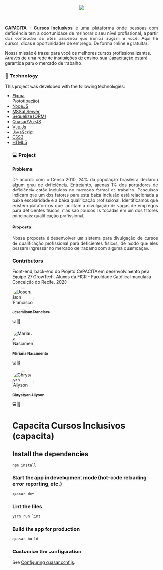 <h1 align="center">
    <img src="https://i.ibb.co/bRKDwM1/Logo-capacita.png">
</h1>

<br/>

<p align="justify" style="color: #333">
<strong>CAPACITA - Cursos Inclusivos</strong> é uma plataforma onde pessoas com deficiência tem a oportunidade de melhorar o seu nível profissional, a partir dos conteúdos de sites parceiros que iremos sugerir a você. Aqui há cursos, dicas e oportunidades de emprego. De forma online e gratuitas.

Nossa missão é trazer para você os melhores cursos profissionalizantes. Através de uma rede de instituições de ensino, sua Capacitação estará garantida para o mercado de trabalho.
</p>

### :floppy_disk: Technology

This project was developed with the following technologies:

<ul>
  <li><a href="/">Figma</a></li> Prototipação)
  <li><a href="https://nodejs.org/en/">NodeJS</a></li>
  <li><a href="www.microsoft.com/sqlserver/">MSSql Server</a></li>
  <li><a href="https://sequelize.org/">Sequelize (ORM)</a></li>
  <li><a href="https://quasar.dev/">Quasar/VueJS</a></li> 
  <li><a href="https://vuejs.org/">Vue.Js</a></li>
  <li><a href="https://sass-lang.com/">JavaScript</a></li>
  <li><a href="https://facebook.github.io/jsx/">CSS3</a></li>
  <li><a href="https://developer.mozilla.org/en-US/docs/Web/HTML">HTML5</a></li>
 
  
### :computer: Project

#### Problema:
<p align="justify" style="color: #333">
De acordo com o Censo 2010, 24% da população brasileira declarou algum grau de deficiência. Entretanto, apenas 1% dos portadores de deficiência estão incluídos no mercado formal de trabalho. Pesquisas indicam que um dos fatores para esta baixa inclusão está relacionada a baixa escolaridade e a baixa qualificação profissional.
Identificamos que existem plataformas que facilitam a divulgação de vagas de empregos para deficientes físicos, mas são poucos as focadas em um dos fatores principais: qualificação profissional.

#### Proposta:
<p align="justify" style="color: #333">
Nossa proposta é desenvolver um sistema para divulgação de cursos de qualificação profissional para deficientes físicos, de modo que eles possam ingressar no mercado de trabalho com alguma qualificação.
<br/>

###  Contributors

Front-end, back-end do Projeto CAPACITA em desenvolvimento pela Equipe 27 GrowTech. 
Alunos da FICR - Faculdade Católica Imaculada Conceição do Recife. 2020

  <a href="https://github.com/josemilsonjunior">
        <img style="border-radius: 50px;" src="https://avatars0.githubusercontent.com/u/63685419?s=460&v=4" width="70px;" alt="Josemilson Francisco"/>
        <br />
        <sub>
          <b>Josemilson Francisco</b>
        </sub>
      </a>
      <br />
      <p><scan title="Code">💻</scan>|<scan title="Documentation">🎨</scan></p>
    </td> <td align="center" style="border: none;">
    <a href="https://github.com/Marianasn4">
        <img style="border-radius: 50px;" src="https://avatars2.githubusercontent.com/u/49256775?s=400&u=39a91359a22842a90574a9913ba06b28a6ef6ed6&v=4" width="70px;" alt="Mariana Nascimento"/>
        <br />
        <sub>
          <b>Mariana Nascimento</b>
        </sub>
      </a>
      <br />
      <p><scan title="Code">💻</scan>|<scan title="Documentation">🎨</scan></p>
    </td> <td align="center" style="border: none;">
    <a href="https://github.com/chrystyanallyson">
        <img style="border-radius: 50px;" src="https://avatars3.githubusercontent.com/u/56077910?s=460&u=36aadb491ad0f5dacf5dbc95d5c9e964ef72662a&v=4" width="70px;" alt="Chrystyan Allyson"/>
        <br />
        <sub>
          <b>Chrystyan Allyson</b>
        </sub>
      </a>
      <br />
      <p><scan title="Code">💻</scan>|<scan title="Documentation">🎨</scan></p>
    </td>
    <td align="center" style="border: none;">

# Capacita Cursos Inclusivos (capacita)

## Install the dependencies
```bash
npm install
```

### Start the app in development mode (hot-code reloading, error reporting, etc.)
```bash
quasar dev
```

### Lint the files
```bash
yarn run lint
```

### Build the app for production
```bash
quasar build
```

### Customize the configuration
See [Configuring quasar.conf.js](https://quasar.dev/quasar-cli/quasar-conf-js).
